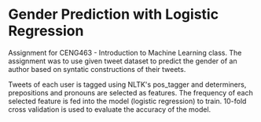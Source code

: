 # Gender Prediction with Logistic Regression
Assignment for CENG463 - Introduction to Machine Learning class.
The assignment was to use given tweet dataset to predict the gender of an author based on syntatic constructions of their tweets.

Tweets of each user is tagged using NLTK's pos_tagger and determiners, prepositions and pronouns are selected as features.
The frequency of each selected feature is fed into the model (logistic regression) to train.
10-fold cross validation is used to evaluate the accuracy of the model.
